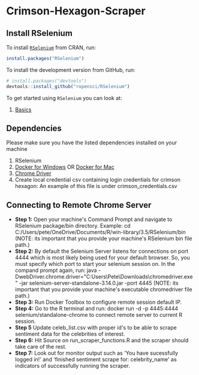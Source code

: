 # Crimson-Hexagon-Scraper

## Install RSelenium
To install [`RSelenium`](https://cran.r-project.org/web/packages/RSelenium/RSelenium.pdf) from CRAN, run:

```R
install.packages("RSelenium")
```

To install the development version from GitHub, run:

```R
# install.packages("devtools")
devtools::install_github("ropensci/RSelenium")
```
To get started using `RSelenium` you can look at:
1. [Basics](http://ropensci.github.io/RSelenium/articles/basics.html)

## Dependencies
Please make sure you have the listed dependencies installed on your machine
1. RSelenium
1. [Docker for Windows](https://docs.docker.com/docker-for-windows/install/) OR [Docker for Mac](https://docs.docker.com/docker-for-mac/install/)
1. [Chrome Driver](http://chromedriver.chromium.org/downloads)
1. Create local credential csv containing login credentials for crimson hexagon: An example of this file is under crimson_credentials.csv

## Connecting to Remote Chrome Server
* **Step 1:** Open your machine's Command Prompt and navigate to RSelenium package/bin directory. Example: cd C:/Users/pete/OneDrive/Documents/R/win-library/3.5/RSelenium/bin  (NOTE: its important that you provide your machine's RSelenium bin file path.)
* **Step 2:** By default the Selenium Server listens for connections on port 4444 which is most likely being used for your default browser. So, you must specify which port to start your selenium session on. In the compand prompt again, run: 
java -DwebDriver.chrome.driver="C:Users\Pete\Downloads\chromedriver.exe" -jar selenium-server-standalone-3.14.0.jar -port 4445
 (NOTE: its important that you provide your machine's executable chromedriver file path.)
* **Step 3:** Run Docker Toolbox to configure remote session default IP.
* **Step 4:** Go to the R terminal and run: docker run -d -p 4445:4444 selenium/standalone-chrome to connect remote server to current R session.
* **Step 5** Update celeb_list.csv with proper id's to be able to scrape sentiment data for the celebrities of interest.
* **Step 6:** Hit Source on run_scraper_functions.R  and the scraper should take care of the rest.
* **Step 7:** Look out for monitor output such as 'You have sucessfully logged in!' and 'finished sentiment scrape for:  celebrity_name' as indicators of successfully running the scraper.
